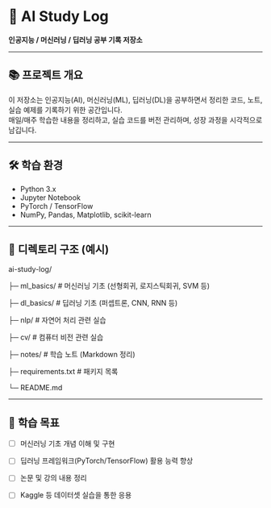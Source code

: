 ﻿# 🤖 AI Study Log
**인공지능 / 머신러닝 / 딥러닝 공부 기록 저장소**

---

## 📚 프로젝트 개요
이 저장소는 인공지능(AI), 머신러닝(ML), 딥러닝(DL)을 공부하면서 정리한 코드, 노트, 실습 예제를 기록하기 위한 공간입니다.  
매일/매주 학습한 내용을 정리하고, 실습 코드를 버전 관리하며, 성장 과정을 시각적으로 남깁니다.  

---

## 🛠 학습 환경
- Python 3.x
- Jupyter Notebook
- PyTorch / TensorFlow
- NumPy, Pandas, Matplotlib, scikit-learn

---

## 📂 디렉토리 구조 (예시)
ai-study-log/


├─ ml_basics/ # 머신러닝 기초 (선형회귀, 로지스틱회귀, SVM 등)


├─ dl_basics/ # 딥러닝 기초 (퍼셉트론, CNN, RNN 등)


├─ nlp/ # 자연어 처리 관련 실습


├─ cv/ # 컴퓨터 비전 관련 실습


├─ notes/ # 학습 노트 (Markdown 정리)


├─ requirements.txt # 패키지 목록


└─ README.md

---

## 📝 학습 목표
- [ ] 머신러닝 기초 개념 이해 및 구현  
- [ ] 딥러닝 프레임워크(PyTorch/TensorFlow) 활용 능력 향상  
- [ ] 논문 및 강의 내용 정리  
- [ ] Kaggle 등 데이터셋 실습을 통한 응용  


